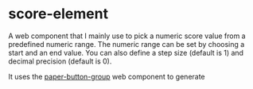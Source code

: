 # score-element
A web component that I mainly use to pick a numeric score value from a predefined numeric range. The numeric range can be set by choosing a start and an end value. You can also define a step size (default is 1) and decimal precision (default is 0).

It uses the <a href="https://github.com/Protoss78/paper-button-group">paper-button-group</a> web component to generate
